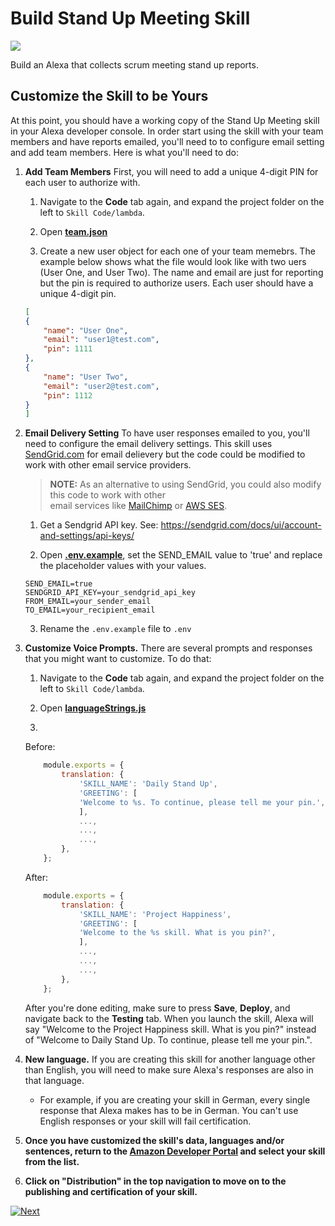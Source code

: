 # Build Stand Up Meeting Skill
<img src="https://m.media-amazon.com/images/G/01/mobile-apps/dex/alexa/alexa-skills-kit/tutorials/quiz-game/header._TTH_.png" />

Build an Alexa that collects scrum meeting stand up reports.

## Customize the Skill to be Yours

At this point, you should have a working copy of the Stand Up Meeting skill in your Alexa developer console.  In order start using the skill with your team members and have reports emailed, you'll need to to configure email setting and add team members.  Here is what you'll need to do:

1.  **Add Team Members** First, you will need to add a unique 4-digit PIN for each user to authorize with.

    1. Navigate to the **Code** tab again, and expand the project folder on the left to `Skill Code/lambda`.

    2. Open **[team.json](../lambda/team.json)**

    3. Create a new user object for each one of your team memebrs. The example below shows what the file would look like with two uers (User One, and User Two). The name and email are just for reporting but the pin is required to authorize users. Each user should have a unique 4-digit pin.
    ```json
    [
    { 
        "name": "User One",
        "email": "user1@test.com",
        "pin": 1111
    },
    { 
        "name": "User Two",
        "email": "user2@test.com",
        "pin": 1112
    }
    ]
    ```
2.  **Email Delivery Setting** To have user responses emailed to you, you'll need to configure the email delivery settings. This skill uses [SendGrid.com](https://sendgrid.com) for email delievery but the code could be modified to work with other email service providers.

    > **NOTE:** As an alternative to using SendGrid, you could also modify this code to work with other  
    > email services like [MailChimp](https://mailchimp.com) or [AWS SES](https://aws.amazon.com/ses/).

    1. Get a Sendgrid API key. See: https://sendgrid.com/docs/ui/account-and-settings/api-keys/

    2. Open **[.env.example](../lambda/.env.example)**, set the SEND_EMAIL value to 'true' and replace the placeholder values with your values.
    ```
    SEND_EMAIL=true
    SENDGRID_API_KEY=your_sendgrid_api_key
    FROM_EMAIL=your_sender_email
    TO_EMAIL=your_recipient_email
    ```
    
    3. Rename the `.env.example` file to `.env`

3.  **Customize Voice Prompts.** There are several prompts and responses that you might want to customize. To do that:

    1. Navigate to the **Code** tab again, and expand the project folder on the left to `Skill Code/lambda`.

    2. Open **[languageStrings.js](../lambda/languages/en.js)**

    3. 

    Before:
    ```js
        module.exports = {
            translation: {
                'SKILL_NAME': 'Daily Stand Up',
                'GREETING': [
                'Welcome to %s. To continue, please tell me your pin.',
                ],
                ...,
                ...,
                ...,
            },
        };
    ```

    After:
    ```js
        module.exports = {
            translation: {
                'SKILL_NAME': 'Project Happiness',
                'GREETING': [
                'Welcome to the %s skill. What is you pin?',
                ],
                ...,
                ...,
                ...,
            },
        };
    ```

     After you're done editing, make sure to press **Save**, **Deploy**, and navigate back to the **Testing** tab. When you launch the skill, Alexa will say "Welcome to the Project Happiness skill. What is you pin?" instead of "Welcome to Daily Stand Up. To continue, please tell me your pin.".

4.  **New language.** If you are creating this skill for another language other than English, you will need to make sure Alexa's responses are also in that language.

    - For example, if you are creating your skill in German, every single response that Alexa makes has to be in German. You can't use English responses or your skill will fail certification.

5. **Once you have customized the skill's data, languages and/or sentences, return to the [Amazon Developer Portal](https://developer.amazon.com/alexa/console/ask?&sc_category=Owned&sc_channel=RD&sc_campaign=Evangelism2018&sc_publisher=github&sc_content=Survey&sc_detail=fact-nodejs-V2_GUI-5&sc_funnel=Convert&sc_country=WW&sc_medium=Owned_RD_Evangelism2018_github_Survey_fact-nodejs-V2_GUI-5_Convert_WW_beginnersdevs&sc_segment=beginnersdevs) and select your skill from the list.**

6.  **Click on "Distribution" in the top navigation to move on to the publishing and certification of your skill.**


[![Next](https://m.media-amazon.com/images/G/01/mobile-apps/dex/alexa/alexa-skills-kit/tutorials/general/buttons/button_next_publication._TTH_.png)](./submit-for-certification.md)

